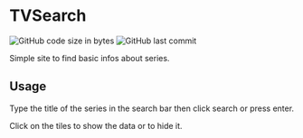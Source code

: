 # TVSearch
![GitHub code size in bytes](https://img.shields.io/github/languages/code-size/BncPntk/TVSearch)
![GitHub last commit](https://img.shields.io/github/last-commit/bncpntk/TVSearch)

Simple site to find basic infos about series.

## Usage
Type the title of the series in the search bar then click search or press enter.

Click on the tiles to show the data or to hide it.
